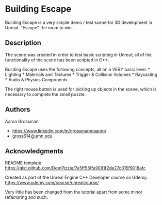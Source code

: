 # Building Escape

Building Escape is a very simple demo / test scene for 3D development in Unreal. "Escape" the room to win.

## Description

The scene was created in order to test basic scripting in Unreal; all of the functionality of the scene has been scripted in C++. 

Building Escape uses the following concepts, all on a VERY basic level:
	* Lighting
	* Materials and Textures
	* Trigger & Collision Volumes
	* Raycasting
	* Audio & Physics Components

The right mouse button is used for picking up objects in the scene, which is necessary to complete the small puzzle.

## Authors

Aaron Grossman
* https://www.linkedin.com/in/grossmanmaaron/
* gross614@umn.edu

## Acknowledgments

README template: https://gist.github.com/DomPizzie/7a5ff55ffa9081f2de27c315f5018afc

Created as part of the Unreal Engine C++ Developer course on Udemy:
https://www.udemy.com/course/unrealcourse/

Very little has been changed from the tutorial apart from some minor refactoring and such.
